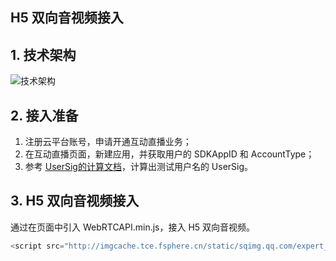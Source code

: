 ## H5 双向音视频接入
## 1. 技术架构

![技术架构](http://imgcache.tce.fsphere.cn/static/mc.qcloudimg.com/static/img/6beecf48f88e12f10b404de2c3f67956/image.png)
## 2. 接入准备
1. 注册云平台账号，申请开通互动直播业务；
2. 在互动直播页面，新建应用，并获取用户的 SDKAppID 和 AccountType；
3. 参考 [UserSig的计算文档](http://tce.fsphere.cn/document/product/268/7656)，计算出测试用户名的 UserSig。

## 3. H5 双向音视频接入
通过在页面中引入 WebRTCAPI.min.js，接入 H5 双向音视频。

```javascript
<script src="http://imgcache.tce.fsphere.cn/static/sqimg.qq.com/expert_qq/webrtc/1.0/WebRTCAPI.min.js"></script>

```
